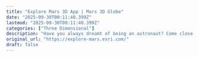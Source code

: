 ```yaml
---
title: "Explore Mars 3D App | Mars 3D Globe"
date: "2025-09-30T00:11:40.399Z"
lastmod: "2025-09-30T00:11:40.399Z"
categories: ["Three Dimensional"]
description: "Have you always dreamt of being an astronaut? Come close by exploring Mars, with this 3D globe app that displays canyons, mountains & craters along with the location of previous missions!"
original_url: "https://explore-mars.esri.com/"
draft: false
---
```

